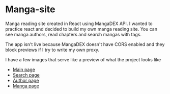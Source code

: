 # Manga-site

Manga reading site created in React using MangaDEX API. I wanted to practice react and decided to build my own manga reading site. You can see manga authors, read chapters and search mangas with tags. 

The app isn't live because MangaDEX doesn't have CORS enabled and they block previews if I try to write my own proxy.

I have a few images that serve like a preview of what the project looks like

- <a href="https://cdn.discordapp.com/attachments/381173147728216084/994360832014155916/unknown.png">Main page</a>
- <a href="https://cdn.discordapp.com/attachments/381173147728216084/994360833482182686/unknown.png">Search page</a>
- <a href="https://cdn.discordapp.com/attachments/381173147728216084/994360832983040020/unknown.png">Author page</a>
- <a href="https://cdn.discordapp.com/attachments/381173147728216084/994360832660095028/unknown.png">Manga page</a>
